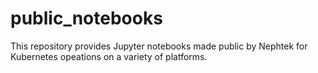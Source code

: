 # public_notebooks

This repository provides Jupyter notebooks made public by Nephtek for Kubernetes opeations on a variety of platforms.

